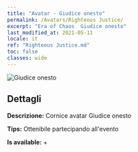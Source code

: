 ```yaml
---
title: "Avatar - Giudice onesto"
permalink: /Avatars/Righteous Justice/
excerpt: "Era of Chaos  Giudice onesto"
last_modified_at: 2021-05-11
locale: it
ref: "Righteous Justice.md"
toc: false
classes: wide
---
```

 ![Giudice onesto](/images/a/avatarFrame_74.png)

## Dettagli

 **Descrizione:** Cornice avatar Giudice onesto 

 **Tips:** Ottenibile partecipando all'evento 

 **Is available:**  + 

